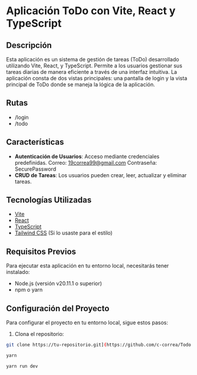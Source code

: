 # Aplicación ToDo con Vite, React y TypeScript

## Descripción

Esta aplicación es un sistema de gestión de tareas (ToDo) desarrollado utilizando Vite, React, y TypeScript. Permite a los usuarios gestionar sus tareas diarias de manera eficiente a través de una interfaz intuitiva. La aplicación consta de dos vistas principales: una pantalla de login y la vista principal de ToDo donde se maneja la lógica de la aplicación.

## Rutas
- /login
- /todo

## Características

- **Autenticación de Usuarios**: Acceso mediante credenciales predefinidas.
Correo: 19correa99@gmail.com
Contraseña: SecurePassword
- **CRUD de Tareas**: Los usuarios pueden crear, leer, actualizar y eliminar tareas.

## Tecnologías Utilizadas

- [Vite](https://vitejs.dev/)
- [React](https://reactjs.org/)
- [TypeScript](https://www.typescriptlang.org/)
- [Tailwind CSS](https://tailwindcss.com/) (Si lo usaste para el estilo)

## Requisitos Previos

Para ejecutar esta aplicación en tu entorno local, necesitarás tener instalado:

- Node.js (versión v20.11.1 o superior)
- npm o yarn

## Configuración del Proyecto

Para configurar el proyecto en tu entorno local, sigue estos pasos:

1. Clona el repositorio:

```bash
git clone https://tu-repositorio.git](https://github.com/c-correa/Todo.git)https://github.com/c-correa/Todo.git

yarn

yarn run dev
